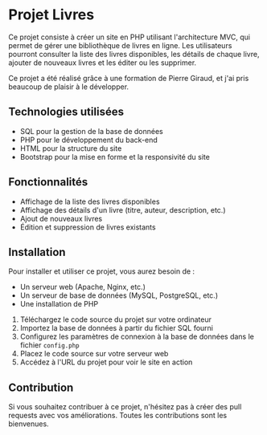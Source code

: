 # Projet Livres

Ce projet consiste à créer un site en PHP utilisant l'architecture MVC, qui permet de gérer une bibliothèque de livres en ligne. Les utilisateurs pourront consulter la liste des livres disponibles, les détails de chaque livre, ajouter de nouveaux livres et les éditer ou les supprimer.

Ce projet a été réalisé grâce à une formation de Pierre Giraud, et j'ai pris beaucoup de plaisir à le développer.

## Technologies utilisées

- SQL pour la gestion de la base de données
- PHP pour le développement du back-end
- HTML pour la structure du site
- Bootstrap pour la mise en forme et la responsivité du site

## Fonctionnalités

- Affichage de la liste des livres disponibles
- Affichage des détails d'un livre (titre, auteur, description, etc.)
- Ajout de nouveaux livres
- Édition et suppression de livres existants

## Installation

Pour installer et utiliser ce projet, vous aurez besoin de :

- Un serveur web (Apache, Nginx, etc.)
- Un serveur de base de données (MySQL, PostgreSQL, etc.)
- Une installation de PHP

1. Téléchargez le code source du projet sur votre ordinateur
2. Importez la base de données à partir du fichier SQL fourni
3. Configurez les paramètres de connexion à la base de données dans le fichier `config.php`
4. Placez le code source sur votre serveur web
5. Accédez à l'URL du projet pour voir le site en action

## Contribution

Si vous souhaitez contribuer à ce projet, n'hésitez pas à créer des pull requests avec vos améliorations. Toutes les contributions sont les bienvenues.
